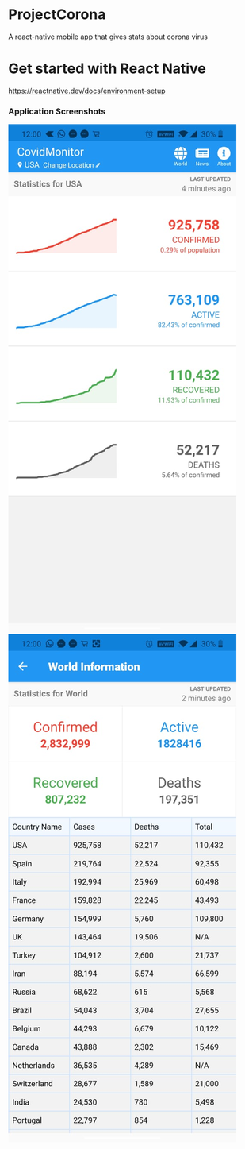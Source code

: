 # ProjectCorona
A react-native mobile app that gives stats about corona virus

# Get started with React Native
https://reactnative.dev/docs/environment-setup

### Application Screenshots
![Corona App Home](https://github.com/amstel91/ProjectCorona/blob/master/screenshots/HomeScreen.jpeg) ![Corona App World](https://github.com/amstel91/ProjectCorona/blob/master/screenshots/WorldStatsScreen.jpeg)

